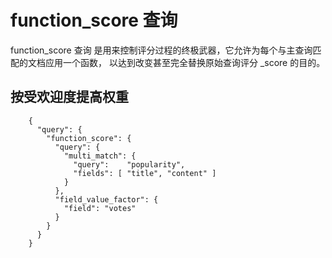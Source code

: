 # function_score 查询
function_score 查询 是用来控制评分过程的终极武器，它允许为每个与主查询匹配的文档应用一个函数， 以达到改变甚至完全替换原始查询评分 _score 的目的。

## 按受欢迎度提高权重
```
	{
	  "query": {
		"function_score": { 
		  "query": { 
			"multi_match": {
			  "query":    "popularity",
			  "fields": [ "title", "content" ]
			}
		  },
		  "field_value_factor": { 
			"field": "votes" 
		  }
		}
	  }
	}
```